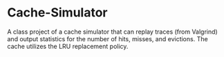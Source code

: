# Cache-Simulator
A class project of a cache simulator that can replay traces (from Valgrind) and output statistics for the number of hits, misses, and evictions.
The cache utilizes the LRU replacement policy.
